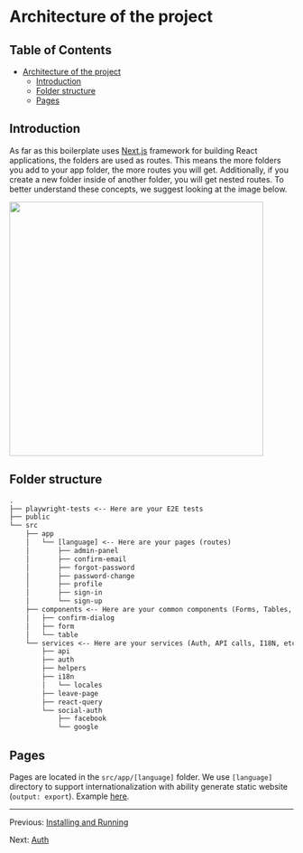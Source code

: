 # Architecture of the project

## Table of Contents <!-- omit in toc -->

- [Architecture of the project](#architecture-of-the-project)
    - [Introduction](#introduction)
    - [Folder structure](#folder-structure)
    - [Pages](#pages)

## Introduction

As far as this boilerplate uses [Next.js](https://nextjs.org/) framework for building React applications, the folders
are used as routes. This means the more folders you add to your app folder, the more routes you will get. Additionally,
if you create a new folder inside of another folder, you will get nested routes. To better understand these concepts, we
suggest looking at the image below.

<img src="https://github.com/brocoders/extensive-react-boilerplate/assets/72293912/25dc524e-b2e2-41cf-b1af-99f729ee9c2f" width="450"/>

## Folder structure

```txt
.
├── playwright-tests <-- Here are your E2E tests
├── public
└── src
    ├── app
    │   └── [language] <-- Here are your pages (routes)
    │       ├── admin-panel
    │       ├── confirm-email
    │       ├── forgot-password
    │       ├── password-change
    │       ├── profile
    │       ├── sign-in
    │       └── sign-up
    ├── components <-- Here are your common components (Forms, Tables, etc.)
    │   ├── confirm-dialog
    │   ├── form
    │   └── table
    └── services <-- Here are your services (Auth, API calls, I18N, etc.)
        ├── api
        ├── auth
        ├── helpers
        ├── i18n
        │   └── locales
        ├── leave-page
        ├── react-query
        └── social-auth
            ├── facebook
            └── google
```

## Pages

Pages are located in the `src/app/[language]` folder. We use `[language]` directory to support internationalization with
ability generate static website (`output: export`).
Example [here](https://github.com/i18next/next-13-app-dir-i18next-example).

---

Previous: [Installing and Running](installing-and-running.md)

Next: [Auth](auth.md)
